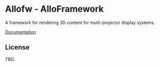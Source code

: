 # Allofw - AlloFramework

A framework for rendering 3D content for multi-projector display systems.

[Documentation](http://donghaoren.github.io/Allofw)

## License

TBD.
